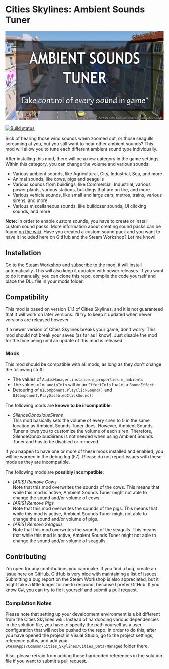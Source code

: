 # Cities Skylines: Ambient Sounds Tuner
![Preview](PreviewImage.png)

[![Build status](https://ci.appveyor.com/api/projects/status/pt4toy5d9o5mb1bo/branch/master?svg=true)](https://ci.appveyor.com/project/Archomeda/csl-ambient-sounds-tuner/branch/master)

Sick of hearing those wind sounds when zoomed out, or those seagulls screaming
at you, but you still want to hear other ambient sounds? This mod will allow you
to tune each different ambient sound type individually.

After installing this mod, there will be a new category in the game settings.
Within this category, you can change the volume and various sounds:
- Various ambient sounds, like Agricultural, City, Industrial, Sea, and more
- Animal sounds, like cows, pigs and seagulls
- Various sounds from buildings, like Commercial, Industrial, various power
  plants, various stations, buildings that are on fire, and more
- Various vehicle sounds, like small and large cars, metros, trains, various
  sirens, and more
- Various miscellaneous sounds, like bulldozer sounds, UI clicking sounds, and
  more

**Note:** In order to enable custom sounds, you have to create or install custom
sound packs. More information about creating sound packs can be found
[on the wiki](https://github.com/Archomeda/csl-ambient-sounds-tuner/wiki/Creating%20Sound%20Packs).
Have you created a custom sound pack and you want to have it included here on
GitHub and the Steam Workshop? Let me know!

## Installation
Go to the
[Steam Workshop](http://steamcommunity.com/sharedfiles/filedetails/?id=455958878)
and subscribe to the mod, it will install automatically. This will also keep it
updated with newer releases. If you want to do it manually, you can clone this
repo, compile the code yourself and place the DLL file in your mods folder.

## Compatibility
This mod is based on version 1.1.1 of Cities Skylines, and it is not guaranteed
that it will work on later versions. I'll try to keep it updated when newer
versions are released however.

If a newer version of Cities Skylines breaks your game, don't worry. This mod
should not break your saves (as far as I know). Just disable the mod for the
time being until an update of this mod is released.

### Mods
This mod should be compatible with all mods, as long as they don't change the
following stuff:
- The values of `AudioManager.instance.m_properties.m_ambients`
- The values of `m_audioInfo` within an `EffectInfo` that is a `SoundEffect`
- Detouring of `UIComponent.PlayClickSound()` and
  `UIComponent.PlayDisabledClickSound()`

The following mods are **known to be incompatible**:
- *SilenceObnoxiousSirens* <br>
  This mod basically sets the volume of every siren to 0 in the same location as
  Ambient Sounds Tuner does. However, Ambient Sounds Tuner allows you to
  customize the volume of each siren. Therefore, SilenceObnoxiousSirens is not
  needed when using Ambient Sounds Tuner and has to be disabled or removed.

If you happen to have one or more of these mods installed and enabled, you will
be warned in the debug log (F7). Please do not report issues with these mods as
they are incompatible.

The following mods are **possibly incompatible**:
- *[ARIS] Remove Cows* <br>
  Note that this mod overwrites the sounds of the cows. This means that while
  this mod is active, Ambient Sounds Tuner might not able to change the sound
  and/or volume of cows.
- *[ARIS] Remove Pigs* <br>
  Note that this mod overwrites the sounds of the pigs. This means that while
  this mod is active, Ambient Sounds Tuner might not able to change the sound
  and/or volume of pigs.
- *[ARIS] Remove Seagulls* <br>
  Note that this mod overwrites the sounds of the seagulls. This means that
  while this mod is active, Ambient Sounds Tuner might not able to change the
  sound and/or volume of seagulls.

## Contributing
I'm open for any contributions you can make. If you find a bug, create an issue
here on GitHub. GitHub is very nice with maintaining a list of issues.
Submitting a bug report on the Steam Workshop is also appreciated, but it might
take a little longer for me to respond, because I prefer GitHub. If you know C#,
you can try to fix it yourself and submit a pull request.

### Compilation Notes
Please note that setting up your development environment is a bit different from
the Cities Skylines wiki. Instead of hardcoding various dependencies in the
solution file, you have to specify the path yourself as a user configuration
that will not be pushed to the repo. In order to do this, after you have opened
the project in Visual Studio, go to the project settings, reference paths, and
add your `SteamApps/Common/Cities_Skylines/Cities_Data/Managed` folder there.

Also, please refrain from adding those hardcoded references in the solution
file if you want to submit a pull request.
